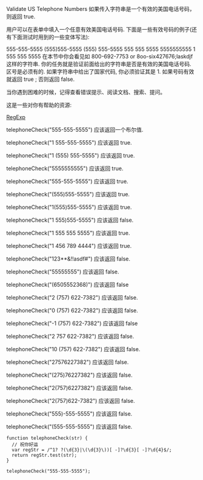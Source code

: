 Validate US Telephone Numbers
如果传入字符串是一个有效的美国电话号码，则返回 true.

用户可以在表单中填入一个任意有效美国电话号码. 下面是一些有效号码的例子(还有下面测试时用到的一些变体写法):

555-555-5555
(555)555-5555
(555) 555-5555
555 555 5555
5555555555
1 555 555 5555
在本节中你会看见如 800-692-7753 or 8oo-six427676;laskdjf这样的字符串. 你的任务就是验证前面给出的字符串是否是有效的美国电话号码. 区号是必须有的. 如果字符串中给出了国家代码, 你必须验证其是 1. 如果号码有效就返回 true ; 否则返回 false.

当你遇到困难的时候，记得查看错误提示、阅读文档、搜索、提问。

这是一些对你有帮助的资源:

[RegExp](https://developer.mozilla.org/zh-CN/docs/Web/JavaScript/Reference/Global_Objects/RegExp)

telephoneCheck("555-555-5555") 应该返回一个布尔值.

telephoneCheck("1 555-555-5555") 应该返回 true.

telephoneCheck("1 (555) 555-5555") 应该返回 true.

telephoneCheck("5555555555") 应该返回 true.

telephoneCheck("555-555-5555") 应该返回 true.

telephoneCheck("(555)555-5555") 应该返回 true.

telephoneCheck("1(555)555-5555") 应该返回 true.

telephoneCheck("1 555)555-5555") 应该返回 false.

telephoneCheck("1 555 555 5555") 应该返回 true.

telephoneCheck("1 456 789 4444") 应该返回 true.

telephoneCheck("123**&!!asdf#") 应该返回 false.

telephoneCheck("55555555") 应该返回 false.

telephoneCheck("(6505552368)") 应该返回 false

telephoneCheck("2 (757) 622-7382") 应该返回 false.

telephoneCheck("0 (757) 622-7382") 应该返回 false.

telephoneCheck("-1 (757) 622-7382") 应该返回 false

telephoneCheck("2 757 622-7382") 应该返回 false.

telephoneCheck("10 (757) 622-7382") 应该返回 false.

telephoneCheck("27576227382") 应该返回 false.

telephoneCheck("(275)76227382") 应该返回 false.

telephoneCheck("2(757)6227382") 应该返回 false.

telephoneCheck("2(757)622-7382") 应该返回 false.

telephoneCheck("555)-555-5555") 应该返回 false.

telephoneCheck("(555-555-5555") 应该返回 false.


```
function telephoneCheck(str) {
  // 祝你好运
  var regStr = /^1? ?(\d{3}|\(\d{3}\))[ -]?\d{3}[ -]?\d{4}$/;
  return regStr.test(str);
}

telephoneCheck("555-555-5555");

```